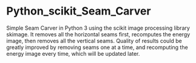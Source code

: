 # Python_scikit_Seam_Carver

Simple Seam Carver in Python 3 using the scikit image processing library skimage. It removes all the horizontal seams first,
recomputes the energy image, then removes all the vertical seams. Quality of results could be greatly improved by removing
seams one at a time, and recomputing the energy image every time, which will be updated later.
